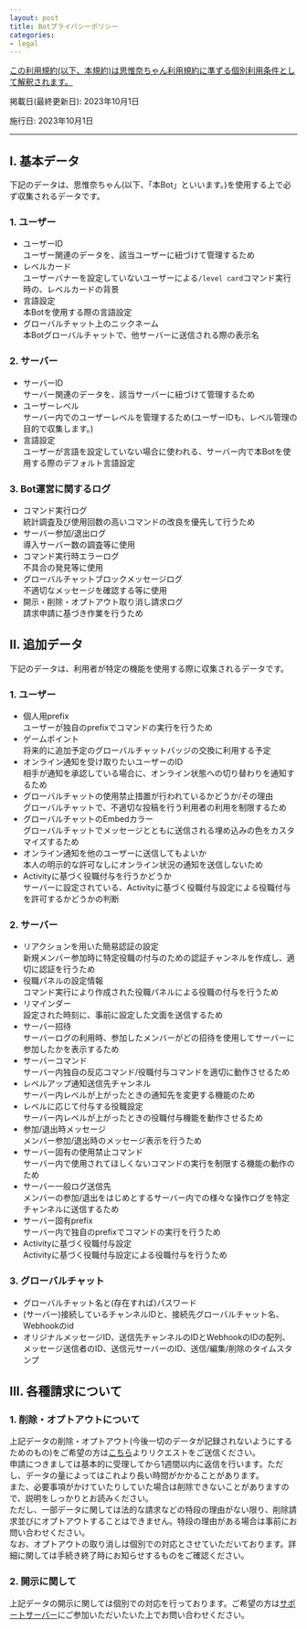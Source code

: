 ```yaml
---
layout: post
title: Botプライバシーポリシー
categories:
- legal
---
```

<u>この利用規約(以下、本規約)は<a href="{{site.url}}/legal/tos" class="a-orange">思惟奈ちゃん利用規約</a>に準ずる個別利用条件として解釈されます。</u>

掲載日(最終更新日): 2023年10月1日

施行日: 2023年10月1日

---

## I. 基本データ

下記のデータは、思惟奈ちゃん(以下、「本Bot」といいます。)を使用する上で必ず収集されるデータです。

### 1. ユーザー

- ユーザーID<br>ユーザー関連のデータを、該当ユーザーに紐づけて管理するため
- レベルカード<br>ユーザーバナーを設定していないユーザーによる`/level card`コマンド実行時の、レベルカードの背景
- 言語設定<br>本Botを使用する際の言語設定
- グローバルチャット上のニックネーム<br>本Botグローバルチャットで、他サーバーに送信される際の表示名

### 2. サーバー

- サーバーID<br>サーバー関連のデータを、該当サーバーに紐づけて管理するため
- ユーザーレベル<br>サーバー内でのユーザーレベルを管理するため(ユーザーIDも、レベル管理の目的で収集します。)
- 言語設定<br>ユーザーが言語を設定していない場合に使われる、サーバー内で本Botを使用する際のデフォルト言語設定

### 3. Bot運営に関するログ

- コマンド実行ログ<br>統計調査及び使用回数の高いコマンドの改良を優先して行うため
- サーバー参加/退出ログ<br>導入サーバー数の調査等に使用
- コマンド実行時エラーログ<br>不具合の発見等に使用
- グローバルチャットブロックメッセージログ<br>不適切なメッセージを確認する等に使用
- 開示・削除・オプトアウト取り消し請求ログ<br>請求申請に基づき作業を行うため

## II. 追加データ

下記のデータは、利用者が特定の機能を使用する際に収集されるデータです。

### 1. ユーザー

- 個人用prefix<br>ユーザーが独自のprefixでコマンドの実行を行うため
- ゲームポイント<br>将来的に追加予定のグローバルチャットバッジの交換に利用する予定
- オンライン通知を受け取りたいユーザーのID<br>相手が通知を承認している場合に、オンライン状態への切り替わりを通知するため
- グローバルチャットの使用禁止措置が行われているかどうか/その理由<br>グローバルチャットで、不適切な投稿を行う利用者の利用を制限するため
- グローバルチャットのEmbedカラー<br>グローバルチャットでメッセージとともに送信される埋め込みの色をカスタマイズするため
- オンライン通知を他のユーザーに送信してもよいか<br>本人の明示的な許可なしにオンライン状況の通知を送信しないため
- Activityに基づく役職付与を行うかどうか<br>サーバーに設定されている、Activityに基づく役職付与設定による役職付与を許可するかどうかの判断

### 2. サーバー

- リアクションを用いた簡易認証の設定<br>新規メンバー参加時に特定役職の付与のための認証チャンネルを作成し、適切に認証を行うため
- 役職パネルの設定情報<br>コマンド実行により作成された役職パネルによる役職の付与を行うため
- リマインダー<br>設定された時刻に、事前に設定した文面を送信するため
- サーバー招待<br>サーバーログの利用時、参加したメンバーがどの招待を使用してサーバーに参加したかを表示するため
- サーバーコマンド<br>サーバー内独自の反応コマンド/役職付与コマンドを適切に動作させるため
- レベルアップ通知送信先チャンネル<br>サーバー内レベルが上がったときの通知先を変更する機能のため
- レベルに応じて付与する役職設定<br>サーバー内レベルが上がったときの役職付与機能を動作させるため
- 参加/退出時メッセージ<br>メンバー参加/退出時のメッセージ表示を行うため
- サーバー固有の使用禁止コマンド<br>サーバー内で使用されてほしくないコマンドの実行を制限する機能の動作のため
- サーバー一般ログ送信先<br>メンバーの参加/退出をはじめとするサーバー内での様々な操作ログを特定チャンネルに送信するため
- サーバー固有prefix<br>サーバー内で独自のprefixでコマンドの実行を行うため
- Activityに基づく役職付与設定<br>Activityに基づく役職付与設定による役職付与を行うため

### 3. グローバルチャット

- グローバルチャット名と(存在すれば)パスワード
- (サーバー)接続しているチャンネルIDと、接続先グローバルチャット名、Webhookのid
- オリジナルメッセージID、送信先チャンネルのIDとWebhookのIDの配列、メッセージ送信者のID、送信元サーバーのID、送信/編集/削除のタイムスタンプ

## III. 各種請求について

### 1. 削除・オプトアウトについて

上記データの削除・オプトアウト(今後一切のデータが記録されないようにするためのもの)をご希望の方は<a href="https://forms.office.com/r/QMMtxSfb00" class="a-orange">こちら</a>よりリクエストをご送信ください。<br>申請につきましては基本的に受理してから1週間以内に返信を行います。ただし、データの量によってはこれより長い時間がかかることがあります。<br>また、必要事項がかけていたりしていた場合は削除できないことがありますので、説明をしっかりとお読みください。<br>ただし、一部データに関しては法的な請求などの特段の理由がない限り、削除請求並びにオプトアウトすることはできません。特段の理由がある場合は事前にお問い合わせください。<br>なお、オプトアウトの取り消しは個別での対応とさせていただいております。詳細に関しては手続き終了時にお知らせするものをご確認ください。

### 2. 開示に関して

上記データの開示に関しては個別での対応を行っております。ご希望の方は<a href="{{site.url}}/discord" class="a-orange">サポートサーバー</a>にご参加いただいたいた上でお問い合わせください。

